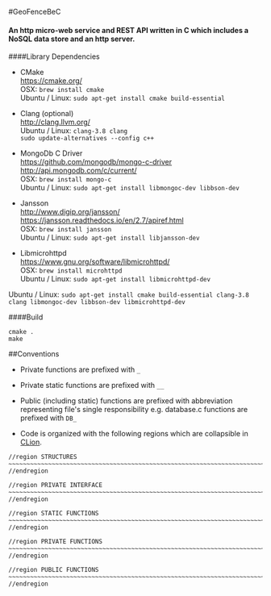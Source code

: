 #GeoFenceBeC

#### An http micro-web service and REST API written in C which includes a NoSQL data store and an http server.

####Library Dependencies

* CMake<br/>
https://cmake.org/<br/>
OSX: `brew install cmake`<br>
Ubuntu / Linux: `sudo apt-get install cmake build-essential`<br/>

* Clang (optional)<br/>
http://clang.llvm.org/<br/>
Ubuntu / Linux: `clang-3.8 clang`<br/>
`sudo update-alternatives --config c++` <choose clang>

* MongoDb C Driver<br/>
https://github.com/mongodb/mongo-c-driver
http://api.mongodb.com/c/current/<br/>
OSX: `brew install mongo-c`<br>
Ubuntu / Linux: `sudo apt-get install libmongoc-dev libbson-dev`

* Jansson<br/>
http://www.digip.org/jansson/
https://jansson.readthedocs.io/en/2.7/apiref.html<br/>
OSX: `brew install jansson`<br>
Ubuntu / Linux: `sudo apt-get install libjansson-dev`

* Libmicrohttpd<br/>
https://www.gnu.org/software/libmicrohttpd/<br/>
OSX: `brew install microhttpd`<br>
Ubuntu / Linux: `sudo apt-get install libmicrohttpd-dev`

Ubuntu / Linux:
`sudo apt-get install cmake build-essential clang-3.8 clang libmongoc-dev libbson-dev libmicrohttpd-dev `<br/>

####Build

`cmake .`<br/>
`make`


##Conventions

* Private functions are prefixed with `_`
* Private static functions are prefixed with `__`
* Public (including static) functions are prefixed with abbreviation representing file's single responsibility e.g.
database.c functions are prefixed with `DB_`

* Code is organized with the following regions which are collapsible in [CLion](https://www.jetbrains.com/clion/).

```
//region STRUCTURES ~~~~~~~~~~~~~~~~~~~~~~~~~~~~~~~~~~~~~~~~~~~~~~~~~~~~~~~~~~~~~~~~~~~~~~~~~~~~~~~~~~~~~~~~~~~~~~~~~~~~
//endregion

//region PRIVATE INTERFACE ~~~~~~~~~~~~~~~~~~~~~~~~~~~~~~~~~~~~~~~~~~~~~~~~~~~~~~~~~~~~~~~~~~~~~~~~~~~~~~~~~~~~~~~~~~~~~
//endregion

//region STATIC FUNCTIONS ~~~~~~~~~~~~~~~~~~~~~~~~~~~~~~~~~~~~~~~~~~~~~~~~~~~~~~~~~~~~~~~~~~~~~~~~~~~~~~~~~~~~~~~~~~~~~~
//endregion

//region PRIVATE FUNCTIONS ~~~~~~~~~~~~~~~~~~~~~~~~~~~~~~~~~~~~~~~~~~~~~~~~~~~~~~~~~~~~~~~~~~~~~~~~~~~~~~~~~~~~~~~~~~~~~
//endregion

//region PUBLIC FUNCTIONS ~~~~~~~~~~~~~~~~~~~~~~~~~~~~~~~~~~~~~~~~~~~~~~~~~~~~~~~~~~~~~~~~~~~~~~~~~~~~~~~~~~~~~~~~~~~~~~
//endregion
```